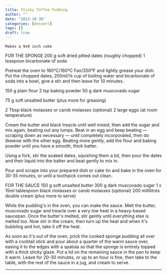 ```yaml
---
title: Sticky Toffee Pudding
author: ""
date: "2023-10-30"
categories: [dessert]
tags: []
draft: true
---
```


`Makes a 9x9 inch cake`

FOR THE SPONGE
200 g soft dried pitted dates (roughly chopped)
1 teaspoon bicarbonate of soda

Preheat the oven to 180°C/160°C Fan/350°F and lightly grease your dish. Put the chopped dates, 200ml/¾ cup of boiling water and bicarbonate of soda into a bowl, give a stir and then leave for 10 minutes.

150 g plain flour
2 tsp baking powder
50 g dark muscovado sugar

75 g soft unsalted butter (plus more for greasing)

2 Tbsp black molasses or carob molasses (optional)
2 large eggs (at room temperature)

Cream the butter and black treacle until well mixed, then add the sugar and mix again, beating out any lumps. Beat in an egg and keep beating — scraping down as necessary — until completely incorporated, then do likewise with the other egg. Beating more gently, add the flour and baking powder until you have a smooth, thick batter.

Using a fork, stir the soaked dates, squishing them a bit, then pour the dates and their liquid into the batter and beat gently to mix in.

Pour and scrape into your prepared dish or cake tin and bake in the oven for 30-35 minutes, or until a toothpick comes out clean.

FOR THE SAUCE
150 g soft unsalted butter
300 g dark muscovado sugar
1 x 15ml tablespoon black molasses or carob molasses (optional)
200 millilitres double cream (plus more to serve)

While the pudding's in the oven, you can make the sauce. Melt the butter, muscovado sugar and treacle over a very low heat in a heavy-based saucepan. Once the butter's melted, stir gently until everything else is melted too. Now stir in the cream, then turn up the heat and when it's bubbling and hot, take it off the heat.

As soon as it's out of the oven, prick the cooked sponge pudding all over with a cocktail stick and pour about a quarter of the warm sauce over, easing it to the edges with a spatula so that the sponge is entirely topped with a thick sticky glaze. Put a lid on the remaining sauce in the pan to keep it warm.
Leave for 20-30 minutes, or up to an hour is fine, then take to the table, with the rest of the sauce in a jug, and cream to serve.

---
